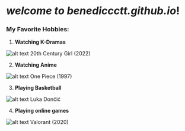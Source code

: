 # *welcome to benediccctt.github.io*!
### My Favorite Hobbies:
1. **Watching K-Dramas**

![alt text](https://occ-0-3934-990.1.nflxso.net/dnm/api/v6/E8vDc_W8CLv7-yMQu8KMEC7Rrr8/AAAABTdyShVBFSU5zX5-PTVNm3Zw_Lt803ZNvaVv6i3noQ0F8E1aWvp-CzmcwvXmQelPvGybJu-UDKCCfTe62Q1kc06iSVe3zaLM--De.jpg?r=972)
20th Century Girl (2022)

2. **Watching Anime**

![alt text](https://as01.epimg.net/meristation_en/imagenes/2022/02/17/news/1645059859_923391_1645060061_noticia_normal.jpg)
One Piece (1997)

3. **Playing Basketball**

![alt text](https://a2.espncdn.com/combiner/i?img=/photo/2021/0423/r844375_1296x729_16-9.jpg)
Luka Dončić

4. **Playing online games**

![alt text](https://www.theloadout.com/wp-content/sites/theloadout/2022/10/valorant-agent-tier-list.jpg)
Valorant (2020)
